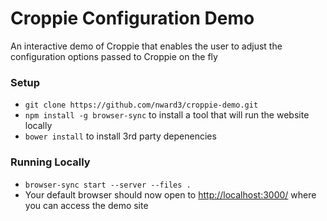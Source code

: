 # Croppie Configuration Demo

An interactive demo of Croppie that enables the user to adjust the configuration options passed to Croppie on the fly


### Setup

- `git clone https://github.com/nward3/croppie-demo.git`
- `npm install -g browser-sync` to install a tool that will run the website locally
- `bower install` to install 3rd party depenencies


### Running Locally
- `browser-sync start --server --files .`
- Your default browser should now open to [http://localhost:3000/](http://localhost:3000/) where you can access the demo site
